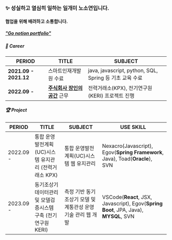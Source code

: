 ### ✨ 성실하고 열심히 일하는 일개미 노소연입니다. 

#### 협업을 위해 배려하고 소통합니다.

##### ["Go notion portfolio"](https://lofty-pyrite-b3f.notion.site/about-SOYEON-ROH-f31ff8e4f14142bba40cc076424371ff)

##### 🏢 Career

| PERIOD | TITLE | SUBJECT |
| ------- | ------- | ------- | 
| **2021.09 - 2021.12** | 스마트인재개발원 수료 | java, javascript, python, SQL, Spring 등 기초 교육 수료 |
| **2022.09 -** | [**주식회사 장인의공간**](http://www.masterspace.co.kr/renewal/main/main.asp) 근무 | 전력거래소(KPX), 전기연구원(KERI) 프로젝트 진행 |


##### 🏆 Project  

| PERIOD | TITLE | SUBJECT | USE SKILL | 
| ------- | ------- | -------| -------|
| 2022.09 - | 통합 운영발전계획(UC)시스템 유지관리 (전력거래소 KPX) | 통합 운영발전계획(UC)시스템 웹 유지관리 | Nexacro(Javascript), Egov(**Spring Framework**, Java), Toad(**Oracle**), SVN |
| 2023.09 - | 동기조상기 데이터관리 및 모델검증시스템 구축 (전기연구원 KERI) | 측정 기반 동기조상기 모델 및 계통관성 운영 기술 관리 웹 개발 | VSCode(**React**, JSX, Javascript), Egov(**Spring Boot**, JPA, Java), **MYSQL**, SVN |

<!-- | **2022.01 - .01** | **전북대 빅데이터 분석 경연대회** | [**지하철 유동인구와 공기질 분석 및 지도 시각화**](https://github.com/heoni00/2022-AnalysisCompetition-Subway) |
| 해외경험 | | |

##### 🧩 Skill  

[SQL](https://heoni00.github.io/categories/sql) (MySQL, DB구축) / [Python](https://github.com/heoni00/Python) (Pandas, Numpy, Matplotlib, folium)  
R (통계 라이브러리, ggplot) / EXCEL / SPSS 

##### 📜 Certificate

사회조사분석사 2급 / ADsP / SQLD / 컴퓨터활용능력 1급 


**soyeonie/soyeonie** is a ✨ _special_ ✨ repository because its `README.md` (this file) appears on your GitHub profile.

Here are some ideas to get you started:

- 🔭 I’m currently working on ...
- 🌱 I’m currently learning ...
- 👯 I’m looking to collaborate on ...
- 🤔 I’m looking for help with ...
- 💬 Ask me about ...
- 📫 How to reach me: ...
- 😄 Pronouns: ...
- ⚡ Fun fact: ...
-->
